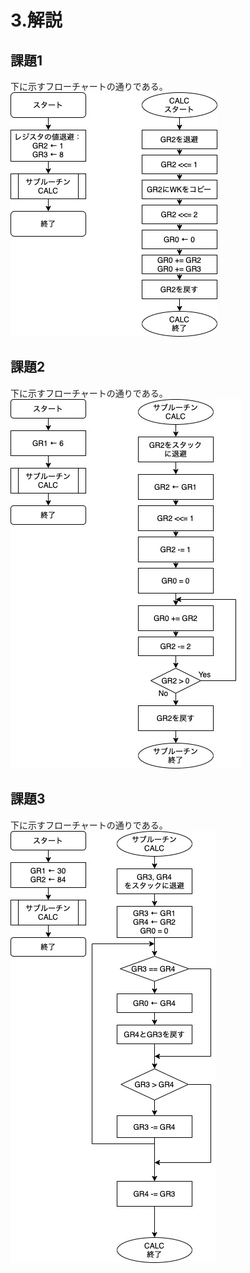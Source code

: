 # 3.解説

## 課題1
下に示すフローチャートの通りである。
![](./images/exp1_chart.jpg)


## 課題2
下に示すフローチャートの通りである。
![](./images/exp2_chart.jpg)


## 課題3
下に示すフローチャートの通りである。
![](./images/exp3_chart.jpg)


